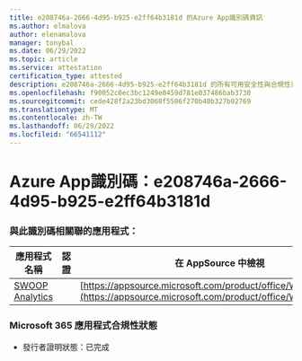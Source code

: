 ```yaml
---
title: e208746a-2666-4d95-b925-e2ff64b3181d 的Azure App識別碼資訊
ms.author: elmalova
author: elenamalova
manager: tonybal
ms.date: 06/29/2022
ms.topic: article
ms.service: attestation
certification_type: attested
description: e208746a-2666-4d95-b925-e2ff64b3181d 的所有可用安全性與合規性資訊。
ms.openlocfilehash: f90052c0ec3bc1249e0459d781e037486bab3730
ms.sourcegitcommit: cede428f2a23bd3060f5506f270b40b327b02769
ms.translationtype: MT
ms.contentlocale: zh-TW
ms.lasthandoff: 06/29/2022
ms.locfileid: "66541112"
---
```

# <a name="azure-app-id-e208746a-2666-4d95-b925-e2ff64b3181d"></a>Azure App識別碼：e208746a-2666-4d95-b925-e2ff64b3181d


### <a name="apps-associated-with-this-id"></a>與此識別碼相關聯的應用程式：
| **應用程式名稱** | **認證** | **在 AppSource 中檢視** |
|--------------|---------------|-----------------------|
| [SWOOP Analytics](../forward/WA200000877.md) |  | [https://appsource.microsoft.com/product/office/WA200000877](https://appsource.microsoft.com/product/office/WA200000877) |

### <a name="microsoft-365-app-compliance-status"></a>Microsoft 365 應用程式合規性狀態
- 發行者證明狀態：已完成
